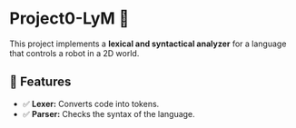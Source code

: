 # Project0-LyM 🚀

This project implements a **lexical and syntactical analyzer** for a language that controls a robot in a 2D world.

## 📌 Features
- ✅ **Lexer:** Converts code into tokens.
- ✅ **Parser:** Checks the syntax of the language.